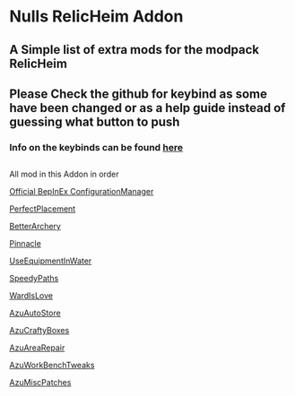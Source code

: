 # Nulls RelicHeim Addon
## A Simple list of extra mods for the modpack RelicHeim
## Please Check the github for keybind as some have been changed or as a help guide instead of guessing what button to push

### Info on the keybinds can be found [here](https://github.com/NullifiedUser/NullHeim/wiki) 
##

All mod in this Addon in order

[Official BepInEx ConfigurationManager](https://thunderstore.io/c/valheim/p/Azumatt/Official_BepInEx_ConfigurationManager)

[PerfectPlacement](https://thunderstore.io/c/valheim/p/Azumatt/PerfectPlacement)

[BetterArchery](https://thunderstore.io/c/valheim/p/ishid4/BetterArchery)

[Pinnacle](https://thunderstore.io/c/valheim/p/ComfyMods/Pinnacle)

[UseEquipmentInWater](https://thunderstore.io/c/valheim/p/RandyKnapp/EquipmentAndQuickSlots)

[SpeedyPaths](https://thunderstore.io/c/valheim/p/Nextek/SpeedyPaths)

[WardIsLove](https://thunderstore.io/c/valheim/p/Azumatt/WardIsLove)

[AzuAutoStore](https://thunderstore.io/c/valheim/p/Azumatt/AzuAutoStore)

[AzuCraftyBoxes](https://thunderstore.io/c/valheim/p/Azumatt/AzuCraftyBoxes)

[AzuAreaRepair](https://thunderstore.io/c/valheim/p/Azumatt/AzuAreaRepair)

[AzuWorkBenchTweaks](https://thunderstore.io/c/valheim/p/Azumatt/AzuWorkbenchTweaks)

[AzuMiscPatches](https://thunderstore.io/c/valheim/p/Azumatt/AzuMiscPatches)